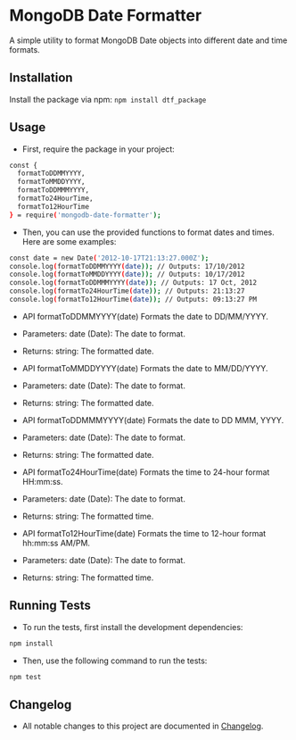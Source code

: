 # MongoDB Date Formatter

A simple utility to format MongoDB Date objects into different date and time formats.

## Installation

Install the package via npm:
`npm install dtf_package`

## Usage

- First, require the package in your project:

```bash
const {
  formatToDDMMYYYY,
  formatToMMDDYYYY,
  formatToDDMMMYYYY,
  formatTo24HourTime,
  formatTo12HourTime
} = require('mongodb-date-formatter');
```

- Then, you can use the provided functions to format dates and times. Here are some examples:

```bash
const date = new Date('2012-10-17T21:13:27.000Z');
console.log(formatToDDMMYYYY(date)); // Outputs: 17/10/2012
console.log(formatToMMDDYYYY(date)); // Outputs: 10/17/2012
console.log(formatToDDMMMYYYY(date)); // Outputs: 17 Oct, 2012
console.log(formatTo24HourTime(date)); // Outputs: 21:13:27
console.log(formatTo12HourTime(date)); // Outputs: 09:13:27 PM
```

- API
  formatToDDMMYYYY(date)
  Formats the date to DD/MM/YYYY.

- Parameters:
  date (Date): The date to format.

- Returns:
  string: The formatted date.

- API
  formatToMMDDYYYY(date)
  Formats the date to MM/DD/YYYY.

- Parameters:
  date (Date): The date to format.

- Returns:
  string: The formatted date.

- API
  formatToDDMMMYYYY(date)
  Formats the date to DD MMM, YYYY.

- Parameters:
  date (Date): The date to format.

- Returns:
  string: The formatted date.

- API
  formatTo24HourTime(date)
  Formats the time to 24-hour format HH:mm:ss.

- Parameters:
  date (Date): The date to format.

- Returns:
  string: The formatted time.

- API
  formatTo12HourTime(date)
  Formats the time to 12-hour format hh:mm:ss AM/PM.

- Parameters:
  date (Date): The date to format.

- Returns:
  string: The formatted time.

## Running Tests

- To run the tests, first install the development dependencies:

```bash
npm install
```

- Then, use the following command to run the tests:

```bash
npm test
```

## Changelog
- All notable changes to this project are documented in [Changelog](./CHANGELOG.md).